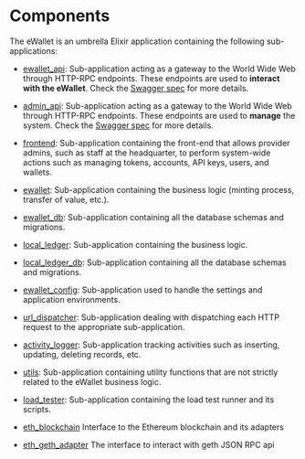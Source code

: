 # Components

The eWallet is an umbrella Elixir application containing the following sub-applications:

  - [ewallet_api](/apps/ewallet_api): Sub-application acting as a gateway to the World Wide Web through HTTP-RPC endpoints. These endpoints are used to __interact with the eWallet__. Check the [Swagger spec](/apps/ewallet_api/priv/spec.yaml) for more details.

  - [admin_api](/apps/admin_api): Sub-application acting as a gateway to the World Wide Web through HTTP-RPC endpoints. These endpoints are used to __manage__ the system. Check the [Swagger spec](/apps/admin_api/priv/spec.yaml) for more details.

  - [frontend](/apps/frontend): Sub-application containing the front-end that allows provider admins, such as staff at the headquarter, to perform system-wide actions such as managing tokens, accounts, API keys, users, and wallets.

  - [ewallet](/apps/ewallet): Sub-application containing the business logic (minting process, transfer of value, etc.).

  - [ewallet_db](/apps/ewallet_db): Sub-application containing all the database schemas and migrations.

  - [local_ledger](/apps/local_ledger): Sub-application containing the business logic.

  - [local_ledger_db](/apps/local_ledger_db): Sub-application containing all the database schemas and migrations.

  - [ewallet_config](/apps/ewallet_config): Sub-application used to handle the settings and application environments.

  - [url_dispatcher](/apps/url_dispatcher): Sub-application dealing with dispatching each HTTP request to the appropriate sub-application.

  - [activity_logger](/apps/activity_logger): Sub-application tracking activities such as inserting, updating, deleting records, etc.

  - [utils](/apps/utils): Sub-application containing utility functions that are not strictly related to the eWallet business logic.

  - [load_tester](/apps/load_tester): Sub-application containing the load test runner and its scripts.

  - [eth_blockchain](/apps/eth_blockchain) Interface to the Ethereum blockchain and its adapters

  - [eth_geth_adapter](/apps/eth_geth_adapter) The interface to interact with geth JSON RPC api
